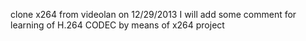 clone x264 from videolan on 12/29/2013
I will add some comment for learning of H.264 CODEC by means of x264 project 